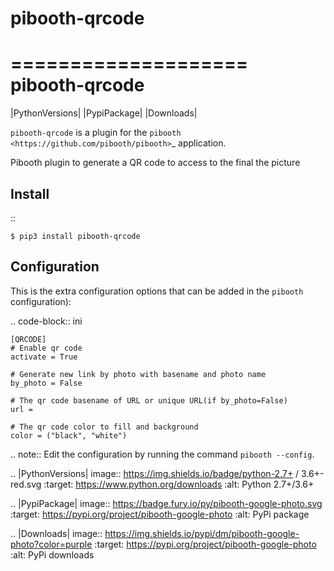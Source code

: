 # pibooth-qrcode


====================
pibooth-qrcode
====================

|PythonVersions| |PypiPackage| |Downloads|

``pibooth-qrcode`` is a plugin for the `pibooth <https://github.com/pibooth/pibooth>`_
application.

Pibooth plugin to generate a QR code to access to the final the picture

Install
-------

::

    $ pip3 install pibooth-qrcode


Configuration
-------------

This is the extra configuration options that can be added in the ``pibooth``
configuration):

.. code-block:: ini

    [QRCODE]
    # Enable qr code
    activate = True
    
    # Generate new link by photo with basename and photo name
    by_photo = False
    
    # The qr code basename of URL or unique URL(if by_photo=False)
    url = 
    
    # The qr code color to fill and background
    color = ("black", "white")

.. note:: Edit the configuration by running the command ``pibooth --config``.


.. |PythonVersions| image:: https://img.shields.io/badge/python-2.7+ / 3.6+-red.svg
   :target: https://www.python.org/downloads
   :alt: Python 2.7+/3.6+

.. |PypiPackage| image:: https://badge.fury.io/py/pibooth-google-photo.svg
   :target: https://pypi.org/project/pibooth-google-photo
   :alt: PyPi package

.. |Downloads| image:: https://img.shields.io/pypi/dm/pibooth-google-photo?color=purple
   :target: https://pypi.org/project/pibooth-google-photo
   :alt: PyPi downloads
